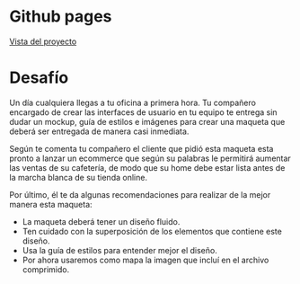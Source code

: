 <!DOCTYPE html>
<html>

<head>
  <meta charset="utf-8">
  <meta name="viewport" content="width=device-width, initial-scale=1.0">
  <title></title>
  <link rel="stylesheet" href="https://stackedit.io/style.css" />
</head>

<body class="stackedit">
  <div class="stackedit__html">
    <h1 id="github-pages">Github pages</h1>
    <p><a href="https://josefamendezpruebaunodl.ga/Unidad_2/2_2_Bloques/DesafioModeloCajas_Josefa-Mendez-Gomez/">Vista
        del proyecto</a></p>
    <h1 id="desafío">Desafío</h1>
    <p>Un día cualquiera llegas a tu oficina a primera hora. Tu compañero encargado de crear las interfaces de usuario
      en tu equipo te entrega sin dudar un mockup, guía de estilos e imágenes para crear una maqueta que deberá ser
      entregada de manera casi inmediata.</p>
    <p>Según te comenta tu compañero el cliente que pidió esta maqueta esta pronto a lanzar un ecommerce que según su
      palabras le permitirá aumentar las ventas de su cafetería, de modo que su home debe estar lista antes de la marcha
      blanca de su tienda online.</p>
    <p>Por último, él te da algunas recomendaciones para realizar de la mejor manera esta maqueta:</p>
    <ul>
      <li>La maqueta deberá tener un diseño fluido.</li>
      <li>Ten cuidado con la superposición de los elementos que contiene este diseño.</li>
      <li>Usa la guía de estilos para entender mejor el diseño.</li>
      <li>Por ahora usaremos como mapa la imagen que incluí en el archivo comprimido.</li>
    </ul>
    <img src="https://user-images.githubusercontent.com/37412612/120244856-60ecfb00-c239-11eb-9502-9c69973bc5a6.png"
      alt="">
  </div>
</body>

</html>
